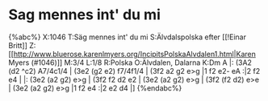 # Sag mennes int' du mi

{%abc%}
X:1046
T:Säg mennes int' du mi
S:Älvdalspolska efter [[!Einar Britt]]
Z:[[http://www.bluerose.karenlmyers.org/IncipitsPolskaAlvdalen1.html|Karen Myers (#1046)]]
M:3/4
L:1/8
R:Polska
O:Älvdalen, Dalarna
K:Dm
A |: (3A2 (d2 ^c2) A7/4c1/4 | (3e2 (g2 e2) f7/4f1/4 | (3f2 a2 g2 e>g |1 f2 e2- eA :|2 f2 e4 |
|: (3e2 (a2 g2) e>g | (3f2 f2 d2 e2 | (3e2 (a2 g2) e>g | (3f2 (f2 d2) e>e | (3e2 (a2 g2) e>g |1 f2 e4 :|2 e2 d4 |]
{%endabc%}

